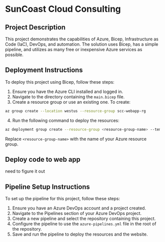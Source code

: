 # SunCoast Cloud Consulting

## Project Description

This project demonstrates the capabilities of Azure, Bicep, Infrastructure as Code (IaC), DevOps, and automation. The solution uses Bicep, has a simple pipeline, and utilizes as many free or inexpensive Azure services as possible.

## Deployment Instructions

To deploy this project using Bicep, follow these steps:

1. Ensure you have the Azure CLI installed and logged in.
2. Navigate to the directory containing the `main.bicep` file.
3. Create a resource group or use an existing one. To create:

```bash
az group create --location westus --resource-group scc-webapp-rg
```

4. Run the following command to deploy the resources:

```bash
az deployment group create --resource-group <resource-group-name> --template-file main.bicep
```

Replace `<resource-group-name>` with the name of your Azure resource group.

## Deploy code to web app
need to figure it out


## Pipeline Setup Instructions

To set up the pipeline for this project, follow these steps:

1. Ensure you have an Azure DevOps account and a project created.
2. Navigate to the Pipelines section of your Azure DevOps project.
3. Create a new pipeline and select the repository containing this project.
4. Configure the pipeline to use the `azure-pipelines.yml` file in the root of the repository.
5. Save and run the pipeline to deploy the resources and the website.

